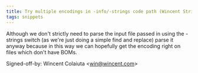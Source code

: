 ```yaml
---
title: Try multiple encodings in -info/-strings code path (Wincent Strings Utility, fb6f577)
tags: snippets
---
```


Although we don't strictly need to parse the input file passed in using the -strings switch (as we're just doing a simple find and replace) parse it anyway because in this way we can hopefully get the encoding right on files which don't have BOMs.

Signed-off-by: Wincent Colaiuta &lt;win@wincent.com&gt;
